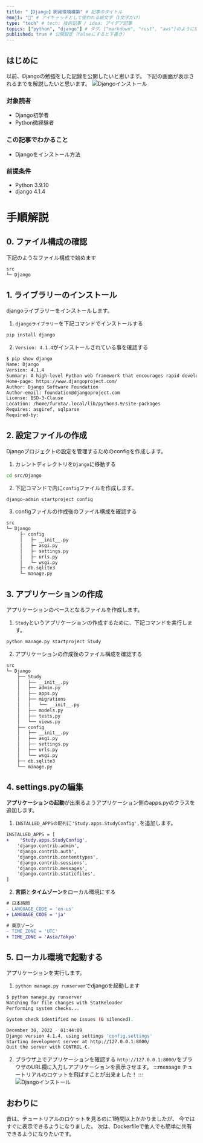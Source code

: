 ```yaml
---
title: "【Django】開発環境構築" # 記事のタイトル
emoji: "🚀" # アイキャッチとして使われる絵文字（1文字だけ）
type: "tech" # tech: 技術記事 / idea: アイデア記事
topics: ["python", "django"] # タグ。["markdown", "rust", "aws"]のように指定する
published: true # 公開設定（falseにすると下書き）
---
```

## はじめに
以前、Djangoの勉強をした記録を公開したいと思います。
下記の画面が表示されるまでを解説したいと思います。
![Djangoインストール](/images/django-install.png)

### 対象読者
- Django初学者
- Python微経験者

### この記事でわかること
- Djangoをインストール方法


### 前提条件
- Python 3.9.10
- django 4.1.4


# 手順解説

## 0. ファイル構成の確認
下記のようなファイル構成で始めます
```bash
src
└─ Django
```

## 1. ライブラリーのインストール
djangoライブラリーをインストールします。
1. `djangoライブラリー`を下記コマンドでインストールする
```bash
pip install django
```
2. `Version: 4.1.4`がインストールされている事を確認する
```bash
$ pip show django
Name: Django
Version: 4.1.4
Summary: A high-level Python web framework that encourages rapid development and clean, pragmatic design.
Home-page: https://www.djangoproject.com/
Author: Django Software Foundation
Author-email: foundation@djangoproject.com
License: BSD-3-Clause
Location: /home/furuta/.local/lib/python3.9/site-packages
Requires: asgiref, sqlparse
Required-by: 
```

## 2. 設定ファイルの作成
Djangoプロジェクトの設定を管理するためのconfigを作成します。

1. カレントディレクトリを`Django`に移動する
```bash
cd src/Django
```
2. 下記コマンドで内に`config`ファイルを作成します。
```bash
django-admin startproject config
```
3. configファイルの作成後のファイル構成を確認する
```bash
src
└─ Django
     ├─ config
     │   ├─ __init__.py
     │   ├─ asgi.py
     │   ├─ settings.py
     │   ├─ urls.py
     │   └─ wsgi.py
     ├─ db.sqlite3
     └─ manage.py
```

## 3. アプリケーションの作成
アプリケーションのベースとなるファイルを作成します。
1. `Study`というアプリケーションの作成するために、下記コマンドを実行します。
```bash
python manage.py startproject Study
```
2. アプリケーションの作成後のファイル構成を確認する
```bash
src
└─ Django
	├── Study
	│   ├── __init__.py
	│   ├── admin.py
	│   ├── apps.py
	│   ├── migrations
	│   │   └── __init__.py
	│   ├── models.py
	│   ├── tests.py
	│   └── views.py
	├── config
	│   ├── __init__.py
	│   ├── asgi.py
	│   ├── settings.py
	│   ├── urls.py
	│   └── wsgi.py
	├── db.sqlite3
	└── manage.py
```

## 4. settings.pyの編集
**アプリケーションの起動**が出来るようアプリケーション側のapps.pyのクラスを追加します。
1. `INSTALLED_APPSの配列`に`'Study.apps.StudyConfig',`を追加します。
```diff python: settings.py
INSTALLED_APPS = [
+    'Study.apps.StudyConfig',
    'django.contrib.admin',
    'django.contrib.auth',
    'django.contrib.contenttypes',
    'django.contrib.sessions',
    'django.contrib.messages',
    'django.contrib.staticfiles',
]
```
2. **言語**と**タイムゾーン**をローカル環境にする
```diff python: settings.py
# 日本時間
- LANGUAGE_CODE = 'en-us'
+ LANGUAGE_CODE = 'ja'

# 東京ゾーン
- TIME_ZONE = 'UTC'
+ TIME_ZONE = 'Asia/Tokyo'
```
## 5. ローカル環境で起動する
アプリケーションを実行します。
1. `python manage.py runserver`でdjangoを起動します
```bash
$ python manage.py runserver
Watching for file changes with StatReloader
Performing system checks...

System check identified no issues (0 silenced).

December 30, 2022 - 01:44:09
Django version 4.1.4, using settings 'config.settings'
Starting development server at http://127.0.0.1:8000/
Quit the server with CONTROL-C.
```
2. ブラウザ上でアプリケーションを確認する
`http://127.0.0.1:8000/`をブラウザのURL欄に入力しアプリケーションを表示させます。
:::message
チュートリアルのロケットを飛ばすことが出来ました！
:::
![Djangoインストール](/images/django-install.png)

## おわりに
昔は、チュートリアルのロケットを見るのに1時間以上かかりましたが、
今ではすぐに表示できるようになりました。
次は、Dockerfileで他人でも簡単に共有できるようになりたいです。

